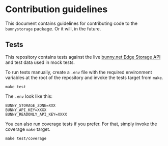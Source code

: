# Contribution guidelines

This document contains guidelines for contributing code to the
`bunnystorage` package. Or it will, in the future.

## Tests

This repository contains tests against the live [bunny.net Edge Storage
API](https://docs.bunny.net/reference/storage-api) and test data used in
mock tests.

To run tests manually, create a `.env` file with the required
environment variables at the root of the repository and invoke the tests
target from `make`.

```console
make test
```

The `.env` look like this:

```
BUNNY_STORAGE_ZONE=XXX
BUNNY_API_KEY=XXXX
BUNNY_READONLY_API_KEY=XXXX
```

You can also run coverage tests if you prefer. For that, simply invoke
the coverage `make` target.

```console
make test/coverage
```
